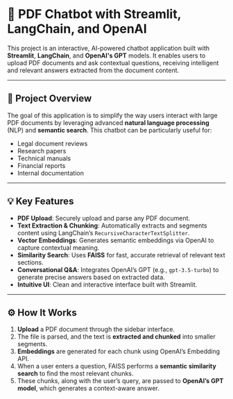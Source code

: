 # 📄 PDF Chatbot with Streamlit, LangChain, and OpenAI

This project is an interactive, AI-powered chatbot application built with **Streamlit**, **LangChain**, and **OpenAI's GPT** models. It enables users to upload PDF documents and ask contextual questions, receiving intelligent and relevant answers extracted from the document content.

---

## 🔧 Project Overview

The goal of this application is to simplify the way users interact with large PDF documents by leveraging advanced **natural language processing** (NLP) and **semantic search**. This chatbot can be particularly useful for:

- Legal document reviews  
- Research papers  
- Technical manuals  
- Financial reports  
- Internal documentation  

---

## 💡 Key Features

- **PDF Upload**: Securely upload and parse any PDF document.
- **Text Extraction & Chunking**: Automatically extracts and segments content using LangChain’s `RecursiveCharacterTextSplitter`.
- **Vector Embeddings**: Generates semantic embeddings via OpenAI to capture contextual meaning.
- **Similarity Search**: Uses **FAISS** for fast, accurate retrieval of relevant text sections.
- **Conversational Q&A**: Integrates OpenAI’s GPT (e.g., `gpt-3.5-turbo`) to generate precise answers based on extracted data.
- **Intuitive UI**: Clean and interactive interface built with Streamlit.

---

## ⚙️ How It Works

1. **Upload** a PDF document through the sidebar interface.
2. The file is parsed, and the text is **extracted and chunked** into smaller segments.
3. **Embeddings** are generated for each chunk using OpenAI’s Embedding API.
4. When a user enters a question, FAISS performs a **semantic similarity search** to find the most relevant chunks.
5. These chunks, along with the user’s query, are passed to **OpenAI’s GPT model**, which generates a context-aware answer.




